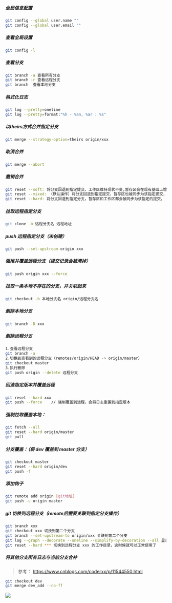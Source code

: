 ##### 全局信息配置

```bash
git config --global user.name ""
git config --global user.email ""
```

##### 查看全局设置

```bash
git config -l
```

##### 查看分支

```bash
git branch -a 查看所有分支
git branch -r 查看远程分支
git branch	查看本地分支
```

##### 格式化日志

```bash
git log --pretty=oneline
git log --pretty=format:"%h - %an, %ar : %s"
```

##### 以theirs方式合并指定分支

```bash
git merge --strategy-option=theirs origin/xxx
```

##### 取消合并

```bash
git merge --abort
```

##### 撤销合并

```bash
git reset --soft: 将分支回退到指定提交，工作区维持现状不变,暂存区会在现有基础上增加该commit之后的提交。
git reset --mixed: （默认操作）将分支回退到指定提交，暂存区也被同步为该指定提交，工作区保持不变。
git reset --hard: 将分支回退到指定分支，暂存区和工作区都会被同步为该指定的提交。
```

##### 拉取远程指定分支

```bash
git clone -b 远程分支名 远程地址
```

##### push 远程指定分支（未创建）

```bash
git push --set-upstream origin xxx
```

##### 强推并覆盖远程分支（提交记录会被清掉）

```bash
git push origin xxx --force
```

##### 拉取一条本地不存在的分支，并关联起来

```bash
git checkout -b 本地分支名 origin/远程分支名
```

##### 删除本地分支

```bash
git branch -D xxx
```

##### 删除远程分支

```bash
1.查看远程分支
git branch -a
2.切换到查看到的远程分支（remotes/origin/HEAD -> origin/master）
git checkout master
3.执行删除
git push origin --delete 远程分支
```

##### 回滚指定版本并覆盖远程

```bash
git reset --hard xxx
git push --force	// 强制覆盖到远程，会将日志重置到指定版本
```

##### 强制拉取覆盖本地：

```bash
git fetch --all  
git reset --hard origin/master 
git pull
```

##### 分支覆盖：（将 dev 覆盖到 master 分支）

```bash
git checkout master
git reset --hard origin/dev
git push -f
```

##### 添加钩子

```bash
git remote add origin [git地址]
git push -u origin master
```

##### git 切换到远程分支（remote后需要关联到指定分支操作）

```bash
git branch xxx
git checkout xxx 切换到第二个分支
git branch --set-upstream-to origin/xxx 关联到第二个分支
git log --graph --decorate --oneline --simplify-by-decoration --all	显示分支图，找到远程分支的开始节点
git reset --hard *** 切换到远程分支 xxx 的工作目录，这时候就可以正常使用了
```

##### 将其他分支所有日志与当前分支合并

> 参考： https://www.cnblogs.com/coderxx/p/11544550.html

```bash
git checkout dev
git merge dev_add --no-ff
```



![](https://s2.ax1x.com/2019/09/18/nHeDPS.png)